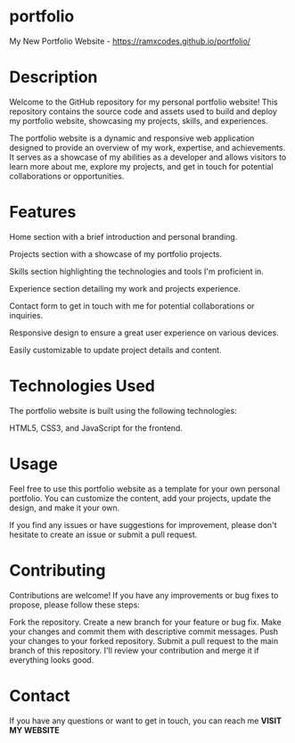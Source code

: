 # portfolio
My New Portfolio Website -
https://ramxcodes.github.io/portfolio/

# Description
Welcome to the GitHub repository for my personal portfolio website! This repository contains the source code and assets used to build and deploy my portfolio website, showcasing my projects, skills, and experiences.

The portfolio website is a dynamic and responsive web application designed to provide an overview of my work, expertise, and achievements. It serves as a showcase of my abilities as a developer and allows visitors to learn more about me, explore my projects, and get in touch for potential collaborations or opportunities.

# Features

Home section with a brief introduction and personal branding.

Projects section with a showcase of my portfolio projects.

Skills section highlighting the technologies and tools I'm proficient in.

Experience section detailing my work and projects experience.

Contact form to get in touch with me for potential collaborations or inquiries.

Responsive design to ensure a great user experience on various devices.

Easily customizable to update project details and content.

# Technologies Used
The portfolio website is built using the following technologies:

HTML5, CSS3, and JavaScript for the frontend.


# Usage
Feel free to use this portfolio website as a template for your own personal portfolio. You can customize the content, add your projects, update the design, and make it your own.

If you find any issues or have suggestions for improvement, please don't hesitate to create an issue or submit a pull request.


# Contributing
Contributions are welcome! If you have any improvements or bug fixes to propose, please follow these steps:

Fork the repository.
Create a new branch for your feature or bug fix.
Make your changes and commit them with descriptive commit messages.
Push your changes to your forked repository.
Submit a pull request to the main branch of this repository.
I'll review your contribution and merge it if everything looks good.


# Contact
If you have any questions or want to get in touch, you can reach me <b>VISIT MY WEBSITE</b>















